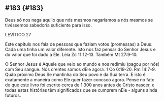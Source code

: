 ## #183 {#183}

Deus só nos nega aquilo que nós mesmos negaríamos a nós mesmos se tivéssemos sabedoria suficiente para isso.

LEVÍTICO 27

Este capítulo nos fala de pessoas que faziam votos (promessas) a Deus. Cada uma tinha um valor diferente. Isto nos faz pensar do Senhor Jesus e do valor que foi dado a Ele. Leia Zc 11:12-13\. Também Mt 27:9-10.

O Senhor Jesus é Aquele que veio ao mundo e nos redimiu (pagou por nós) com Seu sangue. Nós crentes somos dEle agora. 1 Co 6:19-20\. Rm 14:7-9\. Quão próximo Deus Se mantinha do Seu povo e da Sua terra. E isto é exatamente a maneira como Ele quer fazer conosco agora. Pense no fato de que este livro foi escrito cerca de 1.300 anos antes de Cristo nascer, e todas estas histórias têm significados que se cumprem nEle - alguns ainda futuros.